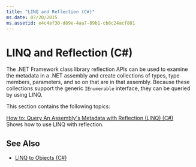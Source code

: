 ```yaml
---
title: "LINQ and Reflection (C#)"
ms.date: 07/20/2015
ms.assetid: e4c4af30-d89e-4aa7-89b1-cb8c24acf881
---
```

# LINQ and Reflection (C#)
The .NET Framework class library reflection APIs can be used to examine the metadata in a .NET assembly and create collections of types, type members, parameters, and so on that are in that assembly. Because these collections support the generic `IEnumerable` interface, they can be queried by using LINQ.  
  
 This section contains the following topics:  
  
 [How to: Query An Assembly's Metadata with Reflection (LINQ) (C#)](../../../../csharp/programming-guide/concepts/linq/how-to-query-an-assembly-s-metadata-with-reflection-linq.md)  
 Shows how to use LINQ with reflection.  
  
## See Also

- [LINQ to Objects (C#)](../../../../csharp/programming-guide/concepts/linq/linq-to-objects.md)
